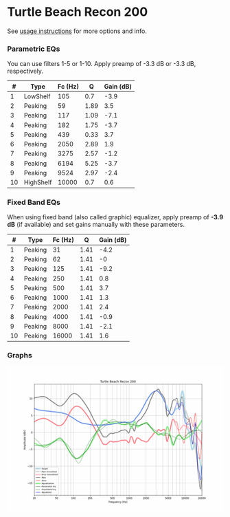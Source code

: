 # Turtle Beach Recon 200
See [usage instructions](https://github.com/jaakkopasanen/AutoEq#usage) for more options and info.

### Parametric EQs
You can use filters 1-5 or 1-10. Apply preamp of -3.3 dB or -3.3 dB, respectively.

|   # | Type      |   Fc (Hz) |    Q |   Gain (dB) |
|-----|-----------|-----------|------|-------------|
|   1 | LowShelf  |       105 | 0.7  |        -3.9 |
|   2 | Peaking   |        59 | 1.89 |         3.5 |
|   3 | Peaking   |       117 | 1.09 |        -7.1 |
|   4 | Peaking   |       182 | 1.75 |        -3.7 |
|   5 | Peaking   |       439 | 0.33 |         3.7 |
|   6 | Peaking   |      2050 | 2.89 |         1.9 |
|   7 | Peaking   |      3275 | 2.57 |        -1.2 |
|   8 | Peaking   |      6194 | 5.25 |        -3.7 |
|   9 | Peaking   |      9524 | 2.97 |        -2.4 |
|  10 | HighShelf |     10000 | 0.7  |         0.6 |

### Fixed Band EQs
When using fixed band (also called graphic) equalizer, apply preamp of **-3.9 dB** (if available) and set gains manually with these parameters.

|   # | Type    |   Fc (Hz) |    Q |   Gain (dB) |
|-----|---------|-----------|------|-------------|
|   1 | Peaking |        31 | 1.41 |        -4.2 |
|   2 | Peaking |        62 | 1.41 |        -0   |
|   3 | Peaking |       125 | 1.41 |        -9.2 |
|   4 | Peaking |       250 | 1.41 |         0.8 |
|   5 | Peaking |       500 | 1.41 |         3.7 |
|   6 | Peaking |      1000 | 1.41 |         1.3 |
|   7 | Peaking |      2000 | 1.41 |         2.4 |
|   8 | Peaking |      4000 | 1.41 |        -0.9 |
|   9 | Peaking |      8000 | 1.41 |        -2.1 |
|  10 | Peaking |     16000 | 1.41 |         1.6 |

### Graphs
![](./Turtle%20Beach%20Recon%20200.png)
